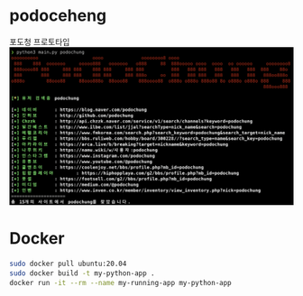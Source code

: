 # podoceheng
포도청 프로토타입
![image](./img_sample.png)

# Docker
```bash
sudo docker pull ubuntu:20.04
sudo docker build -t my-python-app .
docker run -it --rm --name my-running-app my-python-app
```
